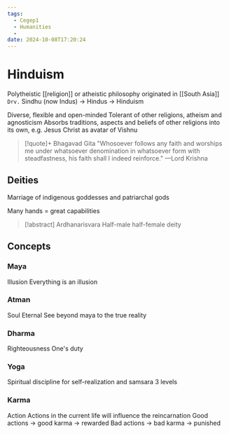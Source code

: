 ```yaml
---
tags:
  - Cegep1
  - Humanities
  - 
date: 2024-10-08T17:20:24
---
```


# Hinduism

Polytheistic [[religion]] or atheistic philosophy originated in [[South Asia]]
`Drv.` Sindhu (now Indus) -> Hindus -> Hinduism

Diverse, flexible and open-minded
Tolerant of other religions, atheism and agnosticism
Absorbs traditions, aspects and beliefs of other religions into its own, e.g. Jesus Christ as avatar of Vishnu

> [!quote]+ Bhagavad Gita
> "Whosoever follows any faith and worships me under whatsoever denomination in whatsoever form with steadfastness, his faith shall I indeed reinforce." —Lord Krishna

## Deities

Marriage of indigenous goddesses and patriarchal gods

Many hands = great capabilities

> [!abstract] Ardhanarisvara
> Half-male half-female deity

## Concepts

### Maya

Illusion
Everything is an illusion

### Atman

Soul
Eternal
See beyond maya to the true reality

### Dharma

Righteousness
One's duty

### Yoga

Spiritual discipline for self-realization and samsara
3 levels

### Karma

Action
Actions in the current life will influence the reincarnation 
Good actions -> good karma -> rewarded
Bad actions -> bad karma -> punished